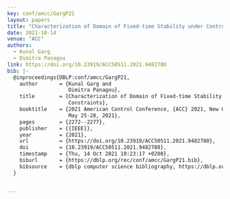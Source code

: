 ```yaml
---
key: conf/amcc/GargP21
layout: papers
title: "Characterization of Domain of Fixed-time Stability under Control Input Constraints."
date: 2021-10-14
venue: "ACC"
authors:
  - Kunal Garg
  - Dimitra Panagou
link: https://doi.org/10.23919/ACC50511.2021.9482780
bib: |-
  @inproceedings{DBLP:conf/amcc/GargP21,
    author       = {Kunal Garg and
                    Dimitra Panagou},
    title        = {Characterization of Domain of Fixed-time Stability under Control Input
                    Constraints},
    booktitle    = {2021 American Control Conference, {ACC} 2021, New Orleans, LA, USA,
                    May 25-28, 2021},
    pages        = {2272--2277},
    publisher    = {{IEEE}},
    year         = {2021},
    url          = {https://doi.org/10.23919/ACC50511.2021.9482780},
    doi          = {10.23919/ACC50511.2021.9482780},
    timestamp    = {Thu, 14 Oct 2021 10:23:17 +0200},
    biburl       = {https://dblp.org/rec/conf/amcc/GargP21.bib},
    bibsource    = {dblp computer science bibliography, https://dblp.org}
  }


---
```

